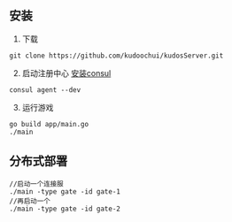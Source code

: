 ﻿## 安装
1. 下载
```shell script
git clone https://github.com/kudoochui/kudosServer.git
```
2. 启动注册中心
[安装consul](https://learn.hashicorp.com/consul/getting-started/install)
```
consul agent --dev
```
3. 运行游戏
```shell script
go build app/main.go
./main
```
   
## 分布式部署
```shell script
//启动一个连接服
./main -type gate -id gate-1
//再启动一个
./main -type gate -id gate-2